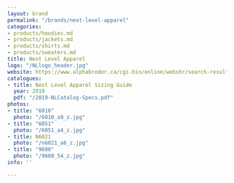```yaml
---
layout: brand
permalink: "/brands/next-level-apparel"
categories:
- products/hoodies.md
- products/jackets.md
- products/shirts.md
- products/sweaters.md
title: Next Level Apparel
logo: "/NLlogo_header.jpg"
website: https://www.alphabroder.ca/cgi-bin/online/webshr/search-result.w?ref=Mill_Name:Next%20Level
catalogues:
- title: Next Level Apparel Sizing Guide
  year: 2019
  pdf: "/2019-NLCatalog-Specs.pdf"
photos:
- title: "6010"
  photo: "/6010_a9_z.jpg"
- title: "6051"
  photo: "/6051_a4_z.jpg"
- title: N6021
  photo: "/n6021_a6_z.jpg"
- title: "9600"
  photo: "/9600_54_z.jpg"
info: ''

---
```

